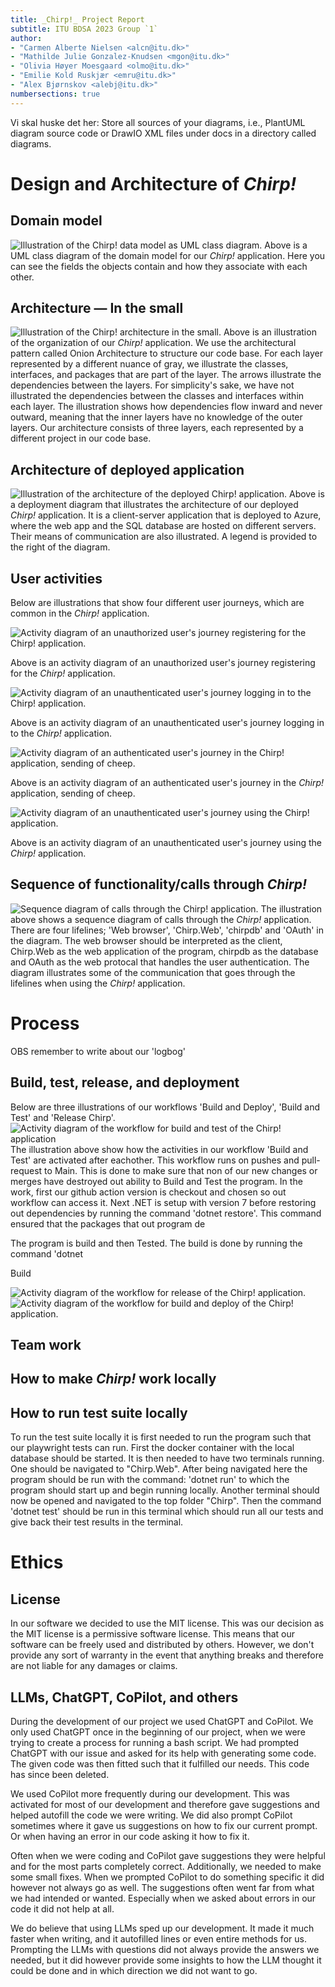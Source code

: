 ```yaml
---
title: _Chirp!_ Project Report
subtitle: ITU BDSA 2023 Group `1`
author:
- "Carmen Alberte Nielsen <alcn@itu.dk>"
- "Mathilde Julie Gonzalez-Knudsen <mgon@itu.dk>"
- "Olivia Høyer Moesgaard <olmo@itu.dk>"
- "Emilie Kold Ruskjær <emru@itu.dk>"
- "Alex Bjørnskov <alebj@itu.dk>"
numbersections: true
---
```

Vi skal huske det her: Store all sources of your diagrams, i.e., PlantUML diagram source code or DrawIO XML files under docs in a directory called diagrams.

# Design and Architecture of _Chirp!_

## Domain model
![Illustration of the _Chirp!_ data model as UML class diagram.](images/ClassDiagram.png)
Above is a UML class diagram of the domain model for our _Chirp!_ application. Here you can see the fields the objects contain and how they associate with each other.

## Architecture — In the small

![Illustration of the _Chirp!_ architecture in the small.](images/OnionArchitecture.png)
Above is an illustration of the organization of our _Chirp!_ application. We use the architectural pattern called Onion Architecture to structure our code base. For each layer represented by a different nuance of gray, we illustrate the classes, interfaces, and packages that are part of the layer. The arrows illustrate the dependencies between the layers. For simplicity's sake, we have not illustrated the dependencies between the classes and interfaces within each layer. The illustration shows how dependencies flow inward and never outward, meaning that the inner layers have no knowledge of the outer layers. Our architecture consists of three layers, each represented by a different project in our code base. 

## Architecture of deployed application

![Illustration of the architecture of the deployed _Chirp!_ application.](images/Deployment.png)
Above is a deployment diagram that illustrates the architecture of our deployed _Chirp!_ application. It is a client-server application that is deployed to Azure, where the web app and the SQL database are hosted on different servers. Their means of communication are also illustrated. A legend is provided to the right of the diagram.

## User activities
Below are illustrations that show four different user journeys, which are common in the _Chirp!_ application.

![Activity diagram of an unauthorized user's journey registering for the _Chirp!_ application.](images/Register.png)

Above is an activity diagram of an unauthorized user's journey registering for the _Chirp!_ application.

![Activity diagram of an unauthenticated user's journey logging in to the _Chirp!_ application.](images/Login.png)

Above is an activity diagram of an unauthenticated user's journey logging in to the _Chirp!_ application.

![Activity diagram of an authenticated user's journey in the _Chirp!_ application, sending of cheep.](images/SendingCheep.png) 

Above is an activity diagram of an authenticated user's journey in the _Chirp!_ application, sending of cheep.

![Activity diagram of an unauthenticated user's journey using the _Chirp!_ application.](images/unauthenticated_user_acitivity.png) 

Above is an activity diagram of an unauthenticated user's journey using the _Chirp!_ application.

## Sequence of functionality/calls through _Chirp!_
![Sequence diagram of calls through the _Chirp!_ application.](images/SequenceCalls.png)
The illustration above shows a sequence diagram of calls through the _Chirp!_ application. There are four lifelines; 'Web browser', 'Chirp.Web', 'chirpdb' and 'OAuth' in the diagram. The web browser should be interpreted as the client, Chirp.Web as the web application of the program, chirpdb as the database and OAuth as the web protocal that handles the user authentication. The diagram illustrates some of the communication that goes through the lifelines when using the _Chirp!_ application.

# Process
OBS remember to write about our 'logbog'

## Build, test, release, and deployment
Below are three illustrations of our workflows 'Build and Deploy', 'Build and Test' and 'Release Chirp'. 
![Activity diagram of the workflow for build and test of the _Chirp!_ application](images/BuildAndTest.png)
The illustration above show how the activities in our workflow 'Build and Test' are activated after eachother. This workflow runs on pushes and pull-request to Main. This is done to make sure that non of our new changes or merges have destroyed out ability to Build and Test the program. 
In the work, first our github action version is checkout and chosen so out workflow can access it. Next .NET is setup with version 7 before restoring out dependencies by running the command 'dotnet restore'. This command ensured that the packages that out program de

 The program is build and then Tested. The build is done by running the command 'dotnet

Build


![Activity diagram of the workflow for release of the _Chirp!_ application.](images/ReleaseChirp.png)
![Activity diagram of the workflow for build and deploy of the _Chirp!_ application.](images/BuildAndDeploy.png)
 

## Team work

## How to make _Chirp!_ work locally

## How to run test suite locally
To run the test suite locally it is first needed to run the program such that our playwright tests can run. First the docker container with the local database should be started. It is then needed to have two terminals running. One should be navigated to "Chirp.Web". After being navigated here the program should be run with the command: 'dotnet run' to which the program should start up and begin running locally.
Another terminal should now be opened and navigated to the top folder "Chirp". Then the command 'dotnet test' should be run in this terminal which should run all our tests and give back their test results in the terminal.



# Ethics

## License
In our software we decided to use the MIT license. This was our decision as the MIT license is a permissive software license. This means that our software can be freely used and distributed by others. However, we don't provide any sort of warranty in the event that anything breaks and therefore are not liable for any damages or claims.

## LLMs, ChatGPT, CoPilot, and others
During the development of our project we used ChatGPT and CoPilot. We only used ChatGPT once in the beginning of our project, when we were trying to create a process for running a bash script. We had prompted ChatGPT with our issue and asked for its help with generating some code. The given code was then fitted such that it fulfilled our needs. This code has since been deleted.

We used CoPilot more frequently during our development. This was activated for most of our development and therefore gave suggestions and helped autofill the code we were writing. We did also prompt CoPilot sometimes where it gave us suggestions on how to fix our current prompt. Or when having an error in our code asking it how to fix it. 

Often when we were coding and CoPilot gave suggestions they were helpful and for the most parts completely correct. Additionally, we needed to make some small fixes. When we prompted CoPilot to do something specific it did however not always go as well. The suggestions often went far from what we had intended or wanted. Especially when we asked about errors in our code it did not help at all.

We do believe that using LLMs sped up our development. It made it much faster when writing, and it autofilled lines or even entire methods for us. Prompting the LLMs with questions did not always provide the answers we needed, but it did however provide some insights to how the LLM thought it could be done and in which direction we did not want to go.